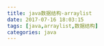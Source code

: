 ```yaml
---
title: java数据结构-arraylist
date: 2017-07-16 18:03:15
tags: [java,arraylist,数据结构]
categories: java
---
```

<!-- more -->